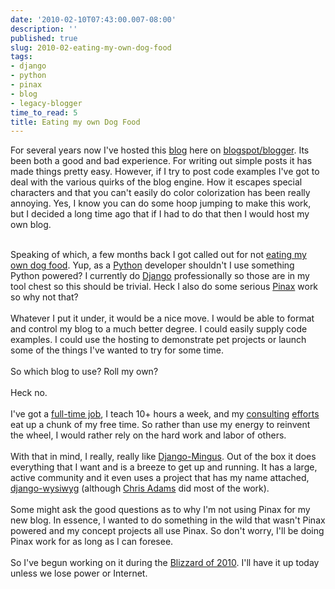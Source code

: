 ```yaml
---
date: '2010-02-10T07:43:00.007-08:00'
description: ''
published: true
slug: 2010-02-eating-my-own-dog-food
tags:
- django
- python
- pinax
- blog
- legacy-blogger
time_to_read: 5
title: Eating my own Dog Food
---
```


For several years now I've hosted this <a href="http://pydanny.com/">blog</a> here on <a href="http://blogger.com/">blogspot/blogger</a>. Its been both a good and bad experience. For writing out simple posts it has made things pretty easy. However, if I try to post code examples I've got to deal with the various quirks of the blog engine. How it escapes special characters and that you can't easily do color colorization has been really annoying. Yes, I know you can do some hoop jumping to make this work, but I decided a long time ago that if I had to do that then I would host my own blog.<div><br /></div><div>Speaking of which, a few months back I got called out for not <a href="http://en.wikipedia.org/wiki/Eating_one's_own_dog_food">eating my own dog food</a>. Yup, as a <a href="http://python.org/">Python</a> developer shouldn't I use something Python powered? I currently do <a href="http://djangoproject.com/">Django</a> professionally so those are in my tool chest so this should be trivial. Heck I also do some serious <a href="http://pinaxproject.com/">Pinax</a> work so why not that?</div><div><br /></div><div>Whatever I put it under, it would be a nice move. I would be able to format and control my blog to a much better degree. I could easily supply code examples. I could use the hosting to demonstrate pet projects or launch some of the things I've wanted to try for some time.</div><div><br /></div><div>So which blog to use? Roll my own?</div><div><br /></div><div>Heck no.</div><div><br /></div><div>I've got a <a href="http://nasascience.nasa.gov/">full-time job</a>, I teach 10+ hours a week, and my <a href="http://holdenweb.com/">consulting</a> <a href="http://eldarion.com/">efforts</a> eat up a chunk of my free time. So rather than use my energy to reinvent the wheel, I would rather rely on the hard work and labor of others.</div><div><br /></div><div>With that in mind, I really, really like <a href="http://github.com/montylounge/django-mingus">Django-Mingus</a>. Out of the box it does everything that I want and is a breeze to get up and running. It has a large, active community and it even uses a project that has my name attached, <a href="http://github.com/pydanny/django-wysiwyg">django-wysiwyg</a> (although <a href="http://chris.improbable.org/">Chris Adams</a> did most of the work).</div><div><br /></div><div>Some might ask the good questions as to why I'm not using Pinax for my new blog. In essence, I wanted to do something in the wild that wasn't Pinax powered and my concept projects all use Pinax. So don't worry, I'll be doing Pinax work for as long as I can foresee.</div><div><br /></div><div>So I've begun working on it during the <a href="http://www.flickr.com/photos/pydanny/sets/72157623364245346/">Blizzard of 2010</a>. I'll have it up today unless we lose power or Internet.</div>